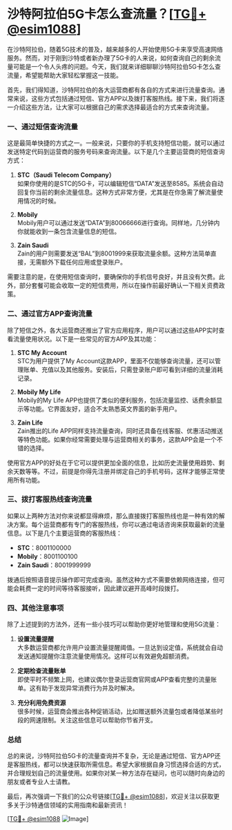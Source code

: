 # 沙特阿拉伯5G卡怎么查流量？[[TG💪+ @esim1088](https://t.me/s/esim1088)]

在沙特阿拉伯，随着5G技术的普及，越来越多的人开始使用5G卡来享受高速网络服务。然而，对于刚到沙特或者新办理了5G卡的人来说，如何查询自己的剩余流量可能是一个令人头疼的问题。今天，我们就来详细聊聊沙特阿拉伯5G卡怎么查流量，希望能帮助大家轻松掌握这一技能。

首先，我们得知道，沙特阿拉伯的各大运营商都有各自的方式来进行流量查询。通常来说，这些方式包括通过短信、官方APP以及拨打客服热线。接下来，我们将逐一介绍这些方法，让大家可以根据自己的需求选择最适合的方式来查询流量。

### 一、通过短信查询流量

这是最简单快捷的方式之一。一般来说，只要你的手机支持短信功能，就可以通过发送特定代码到运营商的服务号码来查询流量。以下是几个主要运营商的短信查询方式：

1. **STC（Saudi Telecom Company）**  
   如果你使用的是STC的5G卡，可以编辑短信“DATA”发送至8585。系统会自动回复你当前的剩余流量信息。这种方式非常方便，尤其是在你急需了解流量使用情况的时候。

2. **Mobily**  
   Mobily用户可以通过发送“DATA”到80066666进行查询。同样地，几分钟内你就能收到一条包含流量信息的短信。

3. **Zain Saudi**  
   Zain的用户则需要发送“BAL”到8001999来获取流量余额。这种方法简单直接，无需额外下载任何应用或登录账户。

需要注意的是，在使用短信查询时，要确保你的手机信号良好，并且没有欠费。此外，部分套餐可能会收取一定的短信费用，所以在操作前最好确认一下相关资费政策。

### 二、通过官方APP查询流量

除了短信之外，各大运营商还推出了官方应用程序，用户可以通过这些APP实时查看流量使用状况。以下是一些常见的官方APP及其功能：

1. **STC My Account**  
   STC为用户提供了My Account这款APP，里面不仅能够查询流量，还可以管理账单、充值以及其他服务。安装后，只需登录账户即可看到详细的流量消耗记录。

2. **Mobily My Life**  
   Mobily的My Life APP也提供了类似的便利服务，包括流量监控、话费余额显示等功能。它界面友好，适合不太熟悉英文界面的新手用户。

3. **Zain Life**  
   Zain推出的Life APP同样支持流量查询，同时还具备在线客服、优惠活动推送等特色功能。如果你经常需要处理与运营商相关的事务，这款APP会是一个不错的选择。

使用官方APP的好处在于它可以提供更加全面的信息，比如历史流量使用趋势、剩余天数等等。不过，前提是你得先注册并绑定自己的手机号码，这样才能够正常使用所有功能。

### 三、拨打客服热线查询流量

如果以上两种方法对你来说都显得麻烦，那么直接拨打客服热线也是一种有效的解决方案。每个运营商都有专门的客服热线，你可以通过电话咨询来获取最新的流量信息。以下是几个主要运营商的客服热线：

- **STC**：8001100000  
- **Mobily**：8001100100  
- **Zain Saudi**：8001999999  

拨通后按照语音提示操作即可完成查询。虽然这种方式不需要依赖网络连接，但可能会耗费一定的时间等待客服接听，因此建议避开高峰时段拨打。

### 四、其他注意事项

除了上述提到的方法外，还有一些小技巧可以帮助你更好地管理和使用5G流量：

1. **设置流量提醒**  
   大多数运营商都允许用户设置流量提醒阈值。一旦达到设定值，系统就会自动发送通知提醒你注意流量使用情况。这样可以有效避免超额消费。

2. **定期检查流量账单**  
   即使平时不频繁上网，也建议偶尔登录运营商官网或APP查看完整的流量账单。这有助于发现异常消费行为并及时解决。

3. **充分利用免费资源**  
   很多时候，运营商会推出各种促销活动，比如赠送额外流量包或者降低某些时段的网速限制。关注这些信息可以帮助你节省开支。

### 总结

总的来说，沙特阿拉伯5G卡的流量查询并不复杂，无论是通过短信、官方APP还是客服热线，都可以快速获取所需信息。希望大家根据自身习惯选择合适的方式，并合理规划自己的流量使用。如果你对某一种方法存在疑问，也可以随时向身边的朋友或者专业人士请教。

最后，再次强调一下我们的公众号链接[[TG💪+ @esim1088](https://t.me/s/esim1088)]，欢迎关注以获取更多关于沙特通信领域的实用指南和最新资讯！  

[[TG💪+ @esim1088](https://t.me/s/esim1088) ![Image](https://i.postimg.cc/4NQfJmqS/Snipaste-2025-05-13-00-14-12.png)]